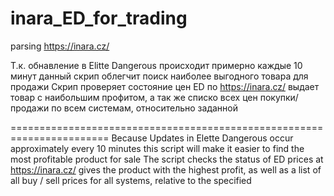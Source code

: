 # inara_ED_for_trading
parsing https://inara.cz/

Т.к. обнавление в Elitte Dangerous происходит примерно каждые 10 минут
данный скрип облегчит поиск наиболее выгодного товара для продажи
Скрип проверяет состояние цен ED по https://inara.cz/
выдает товар с наибольшим профитом, а так же списко всех цен покупки/продажи по всем системам, относительно заданной

=======================================================================
Because Updates in Elette Dangerous occur approximately every 10 minutes
this script will make it easier to find the most profitable product for sale
The script checks the status of ED prices at https://inara.cz/
gives the product with the highest profit, as well as a list of all buy / sell prices for all systems, relative to the specified
